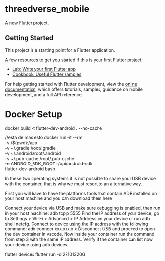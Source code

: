 # threedverse_mobile

A new Flutter project.

## Getting Started

This project is a starting point for a Flutter application.

A few resources to get you started if this is your first Flutter project:

- [Lab: Write your first Flutter app](https://docs.flutter.dev/get-started/codelab)
- [Cookbook: Useful Flutter samples](https://docs.flutter.dev/cookbook)

For help getting started with Flutter development, view the
[online documentation](https://docs.flutter.dev/), which offers tutorials,
samples, guidance on mobile development, and a full API reference.


# Docker Setup

docker build -t flutter-dev-android . --no-cache

//esta de mas esto
docker run -it --rm \
  -v /$(pwd):/app \
  -v ~/.gradle:/root/.gradle \
  -v ~/.android:/root/.android \
  -v ~/.pub-cache:/root/.pub-cache \
  -e ANDROID_SDK_ROOT=/opt/android-sdk \
  flutter-dev-android bash

In these two operating systems it is not possible to share your USB device with the container, that is why we must resort to an alternative way.

First you will have to have the platforms tools that contain ADB installed on your host machine and you can download them here

Connect your device via USB and make sure debugging is enabled, then run in your host machine:
adb tcpip 5555
Find the IP address of your device, go to Settings > Wi-Fi > Advanced > IP Address on your device or run adb shell netcfg.
Connect to device using the IP address with the following command:
adb connect xxx.xxx.x.x
Disconnect USB and proceed to open the dev container in vscode.
Now inside your container run the command from step 3 with the same IP address.
Verify if the container can list now your device using adb devices.

flutter devices
flutter run -d 22101320G